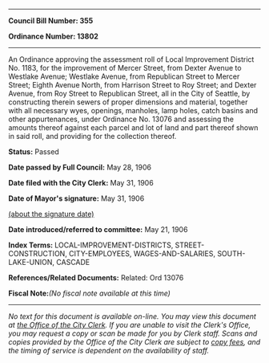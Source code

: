

********

**Council Bill Number: 355**
   
**Ordinance Number: 13802**
********

 An Ordinance approving the assessment roll of Local Improvement District No. 1183, for the improvement of Mercer Street, from Dexter Avenue to Westlake Avenue; Westlake Avenue, from Republican Street to Mercer Street; Eighth Avenue North, from Harrison Street to Roy Street; and Dexter Avenue, from Roy Street to Republican Street, all in the City of Seattle, by constructing therein sewers of proper dimensions and material, together with all necessary wyes, openings, manholes, lamp holes, catch basins and other appurtenances, under Ordinance No. 13076 and assessing the amounts thereof against each parcel and lot of land and part thereof shown in said roll, and providing for the collection thereof.

**Status:** Passed
   
**Date passed by Full Council:** May 28, 1906
   
**Date filed with the City Clerk:** May 31, 1906
   
**Date of Mayor's signature:** May 31, 1906
   
[(about the signature date)](/~public/approvaldate.htm)
   
   
   
**Date introduced/referred to committee:** May 21, 1906
   
   
**Index Terms:** LOCAL-IMPROVEMENT-DISTRICTS, STREET-CONSTRUCTION, CITY-EMPLOYEES, WAGES-AND-SALARIES, SOUTH-LAKE-UNION, CASCADE

**References/Related Documents:** Related: Ord 13076

**Fiscal Note:**_(No fiscal note available at this time)_
********

_No text for this document is available on-line. You may view this document at [the Office of the City Clerk](http://www.seattle.gov/leg/clerk/contactUs.htm). If you are unable to visit the Clerk's Office, you may request a copy or scan be made for you by Clerk staff. Scans and copies provided by the Office of the City Clerk are subject to [copy fees](http://clerk.seattle.gov/~public/clerkfees.htm), and the timing of service is dependent on the availability of staff._

